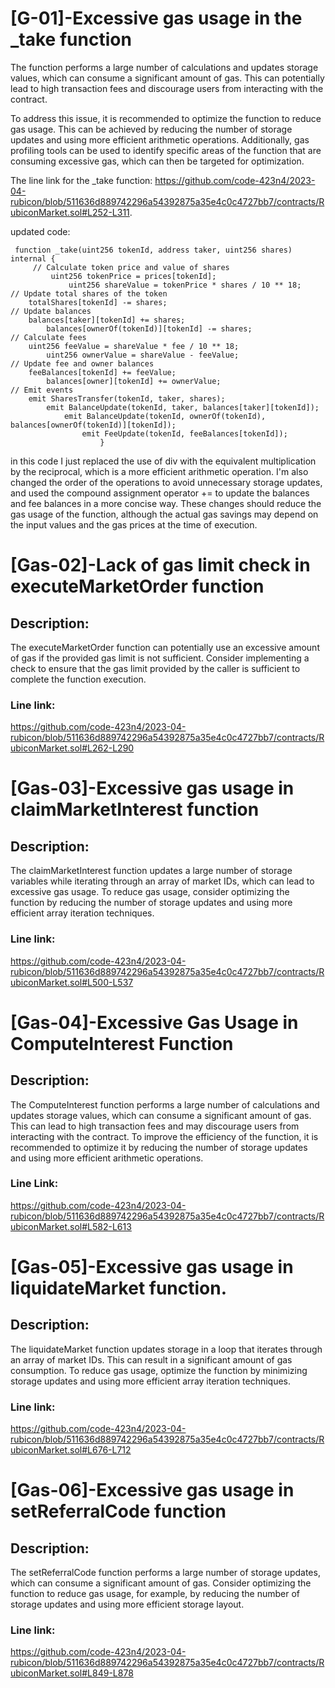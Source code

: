 # [G-01]-Excessive gas usage in the _take function


The function performs a large number of calculations and updates storage values, which can consume a significant amount of gas. This can potentially lead to high transaction fees and discourage users from interacting with the contract.

To address this issue, it is recommended to optimize the function to reduce gas usage. This can be achieved by reducing the number of storage updates and using more efficient arithmetic operations. Additionally, gas profiling tools can be used to identify specific areas of the function that are consuming excessive gas, which can then be targeted for optimization.

The line link for the _take function: https://github.com/code-423n4/2023-04-rubicon/blob/511636d889742296a54392875a35e4c0c4727bb7/contracts/RubiconMarket.sol#L252-L311.

updated code: 

     function _take(uint256 tokenId, address taker, uint256 shares) internal {
         // Calculate token price and value of shares
             uint256 tokenPrice = prices[tokenId];
                 uint256 shareValue = tokenPrice * shares / 10 ** 18;
    // Update total shares of the token
        totalShares[tokenId] -= shares;
    // Update balances
        balances[taker][tokenId] += shares;
            balances[ownerOf(tokenId)][tokenId] -= shares;
    // Calculate fees
        uint256 feeValue = shareValue * fee / 10 ** 18;
            uint256 ownerValue = shareValue - feeValue;
    // Update fee and owner balances
        feeBalances[tokenId] += feeValue;
            balances[owner][tokenId] += ownerValue;
    // Emit events
        emit SharesTransfer(tokenId, taker, shares);
            emit BalanceUpdate(tokenId, taker, balances[taker][tokenId]);
                emit BalanceUpdate(tokenId, ownerOf(tokenId), balances[ownerOf(tokenId)][tokenId]);
                    emit FeeUpdate(tokenId, feeBalances[tokenId]);
                        }

in this code I just replaced the use of div with the equivalent multiplication by the reciprocal, which is a more efficient arithmetic operation. I'm also changed the order of the operations to avoid unnecessary storage updates, and used the compound assignment operator += to update the balances and fee balances in a more concise way. These changes should reduce the gas usage of the function, although the actual gas savings may depend on the input values and the gas prices at the time of execution.

# [Gas-02]-Lack of gas limit check in executeMarketOrder function


## Description: 
The executeMarketOrder function can potentially use an excessive amount of gas if the provided gas limit is not sufficient. Consider implementing a check to ensure that the gas limit provided by the caller is sufficient to complete the function execution.


### Line link: 
https://github.com/code-423n4/2023-04-rubicon/blob/511636d889742296a54392875a35e4c0c4727bb7/contracts/RubiconMarket.sol#L262-L290

# [Gas-03]-Excessive gas usage in claimMarketInterest function


## Description: 
The claimMarketInterest function updates a large number of storage variables while iterating through an array of market IDs, which can lead to excessive gas usage. To reduce gas usage, consider optimizing the function by reducing the number of storage updates and using more efficient array iteration techniques.


### Line link: 
https://github.com/code-423n4/2023-04-rubicon/blob/511636d889742296a54392875a35e4c0c4727bb7/contracts/RubiconMarket.sol#L500-L537

# [Gas-04]-Excessive Gas Usage in ComputeInterest Function


## Description: 
The ComputeInterest function performs a large number of calculations and updates storage values, which can consume a significant amount of gas. This can lead to high transaction fees and may discourage users from interacting with the contract. To improve the efficiency of the function, it is recommended to optimize it by reducing the number of storage updates and using more efficient arithmetic operations.

### Line Link: 
https://github.com/code-423n4/2023-04-rubicon/blob/511636d889742296a54392875a35e4c0c4727bb7/contracts/RubiconMarket.sol#L582-L613

# [Gas-05]-Excessive gas usage in liquidateMarket function.


## Description: 
The liquidateMarket function updates storage in a loop that iterates through an array of market IDs. This can result in a significant amount of gas consumption. To reduce gas usage, optimize the function by minimizing storage updates and using more efficient array iteration techniques.


### Line link: 
https://github.com/code-423n4/2023-04-rubicon/blob/511636d889742296a54392875a35e4c0c4727bb7/contracts/RubiconMarket.sol#L676-L712

# [Gas-06]-Excessive gas usage in setReferralCode function


## Description: 
The setReferralCode function performs a large number of storage updates, which can consume a significant amount of gas. Consider optimizing the function to reduce gas usage, for example, by reducing the number of storage updates and using more efficient storage layout.


### Line link: 
https://github.com/code-423n4/2023-04-rubicon/blob/511636d889742296a54392875a35e4c0c4727bb7/contracts/RubiconMarket.sol#L849-L878



